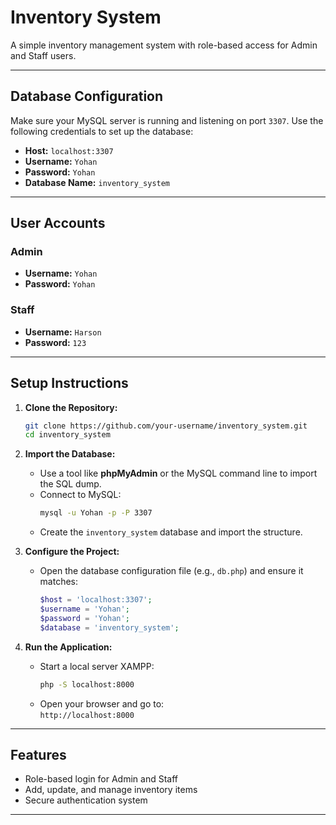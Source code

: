 
# Inventory System

A simple inventory management system with role-based access for Admin and Staff users.

---

## Database Configuration

Make sure your MySQL server is running and listening on port `3307`. Use the following credentials to set up the database:

- **Host:** `localhost:3307`  
- **Username:** `Yohan`  
- **Password:** `Yohan`  
- **Database Name:** `inventory_system`

---

## User Accounts

### Admin
- **Username:** `Yohan`  
- **Password:** `Yohan`

### Staff
- **Username:** `Harson`  
- **Password:** `123`

---

## Setup Instructions

1. **Clone the Repository:**
   ```bash
   git clone https://github.com/your-username/inventory_system.git
   cd inventory_system
   ```

2. **Import the Database:**
   - Use a tool like **phpMyAdmin** or the MySQL command line to import the SQL dump.
   - Connect to MySQL:
     ```bash
     mysql -u Yohan -p -P 3307
     ```
   - Create the `inventory_system` database and import the structure.

3. **Configure the Project:**
   - Open the database configuration file (e.g., `db.php`) and ensure it matches:
     ```php
     $host = 'localhost:3307';
     $username = 'Yohan';
     $password = 'Yohan';
     $database = 'inventory_system';
     ```

4. **Run the Application:**
   - Start a local server XAMPP:
     ```bash
     php -S localhost:8000
     ```
   - Open your browser and go to:  
     `http://localhost:8000`

---

## Features

- Role-based login for Admin and Staff
- Add, update, and manage inventory items
- Secure authentication system

---

